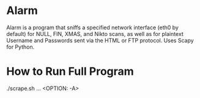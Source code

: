 # Alarm

Alarm is a program that sniffs a specified network interface (eth0 by default) for NULL, FIN, XMAS, and Nikto scans, as well as for plaintext Username and Passwords sent via the HTML or FTP protocol. Uses Scapy for Python.

# How to Run Full Program
./scrape.sh <URL1> <URL2> ... <OPTION: -A>
